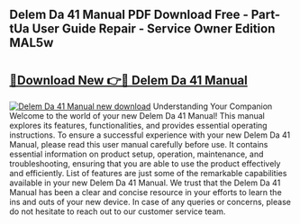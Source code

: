 ## Delem Da 41 Manual PDF Download Free - Part-tUa User Guide Repair - Service Owner Edition MAL5w

# <h2><a href="http://cf1487.oget.top/?id=Delem+Da+41+Manual">🔗Download New 👉🔴 Delem Da 41 Manual</a></h2>

[![Delem Da 41 Manual new download](https://i.imgur.com/5g1atiW.png)](http://cf1487.oget.top/?id=Delem+Da+41+Manual)
Understanding Your Companion Welcome to the world of your new Delem Da 41 Manual! This manual explores its features, functionalities, and provides essential operating instructions. To ensure a successful experience with your new Delem Da 41 Manual, please read this user manual carefully before use. It contains essential information on product setup, operation, maintenance, and troubleshooting, ensuring that you are able to use the product effectively and efficiently. List of features are just some of the remarkable capabilities available in your new Delem Da 41 Manual. We trust that the Delem Da 41 Manual has been a clear and concise resource in your efforts to learn the ins and outs of your new device. In case of any queries or concerns, please do not hesitate to reach out to our customer service team.
